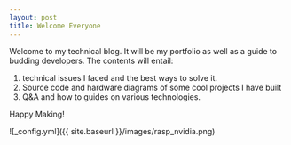 ```yaml
---
layout: post
title: Welcome Everyone
---
```


Welcome to my technical blog. It will be my portfolio as well as a guide to budding developers. The contents will entail:
1. technical issues I faced and the best ways to solve it.
2. Source code and hardware diagrams of some cool projects I have built
3. Q&A and how to guides on various technologies.

Happy Making!

![_config.yml]({{ site.baseurl }}/images/rasp_nvidia.png)
